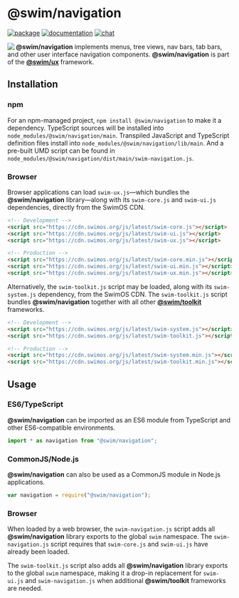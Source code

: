 # @swim/navigation

[![package](https://img.shields.io/npm/v/@swim/navigation.svg)](https://www.npmjs.com/package/@swim/navigation)
[![documentation](https://img.shields.io/badge/doc-TypeDoc-blue.svg)](https://docs.swimos.org/js/latest/modules/_swim_navigations.html)
[![chat](https://img.shields.io/badge/chat-Gitter-green.svg)](https://gitter.im/swimos/community)

<a href="https://www.swimos.org"><img src="https://docs.swimos.org/readme/marlin-blue.svg" align="left"></a>

**@swim/navigation** implements menus, tree views, nav bars, tab bars, and
other user interface navigation components.  **@swim/navigation** is part of
the [**@swim/ux**](https://github.com/swimos/swim/tree/master/swim-toolkit-js/swim-ux-js/@swim/ux) framework.

## Installation

### npm

For an npm-managed project, `npm install @swim/navigation` to make it a dependency.
TypeScript sources will be installed into `node_modules/@swim/navigation/main`.
Transpiled JavaScript and TypeScript definition files install into
`node_modules/@swim/navigation/lib/main`.  And a pre-built UMD script can
be found in `node_modules/@swim/navigation/dist/main/swim-navigation.js`.

### Browser

Browser applications can load `swim-ux.js`—which bundles the **@swim/navigation**
library—along with its `swim-core.js` and `swim-ui.js` dependencies, directly
from the SwimOS CDN.

```html
<!-- Development -->
<script src="https://cdn.swimos.org/js/latest/swim-core.js"></script>
<script src="https://cdn.swimos.org/js/latest/swim-ui.js"></script>
<script src="https://cdn.swimos.org/js/latest/swim-ux.js"></script>

<!-- Production -->
<script src="https://cdn.swimos.org/js/latest/swim-core.min.js"></script>
<script src="https://cdn.swimos.org/js/latest/swim-ui.min.js"></script>
<script src="https://cdn.swimos.org/js/latest/swim-ux.min.js"></script>
```

Alternatively, the `swim-toolkit.js` script may be loaded, along with its
`swim-system.js` dependency, from the SwimOS CDN.  The `swim-toolkit.js`
script bundles **@swim/navigation** together with all other
[**@swim/toolkit**](https://github.com/swimos/swim/tree/master/swim-toolkit-js/@swim/toolkit)
frameworks.

```html
<!-- Development -->
<script src="https://cdn.swimos.org/js/latest/swim-system.js"></script>
<script src="https://cdn.swimos.org/js/latest/swim-toolkit.js"></script>

<!-- Production -->
<script src="https://cdn.swimos.org/js/latest/swim-system.min.js"></script>
<script src="https://cdn.swimos.org/js/latest/swim-toolkit.min.js"></script>
```

## Usage

### ES6/TypeScript

**@swim/navigation** can be imported as an ES6 module from TypeScript and other
ES6-compatible environments.

```typescript
import * as navigation from "@swim/navigation";
```

### CommonJS/Node.js

**@swim/navigation** can also be used as a CommonJS module in Node.js applications.

```javascript
var navigation = require("@swim/navigation");
```

### Browser

When loaded by a web browser, the `swim-navigation.js` script adds all
**@swim/navigation** library exports to the global `swim` namespace.
The `swim-navigation.js` script requires that `swim-core.js` and `swim-ui.js`
have already been loaded.

The `swim-toolkit.js` script also adds all **@swim/navigation** library
exports to the global `swim` namespace, making it a drop-in replacement for
`swim-ui.js` and `swim-navigation.js` when additional **@swim/toolkit** frameworks
are needed.
